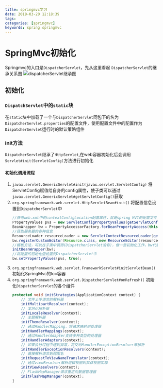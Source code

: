 ```yaml
---
title: springmvc学习
date: 2018-03-20 12:18:39
tags:
categories: [springmvc]
keywords: spring springmvc
---
```

# SpringMvc初始化

Springmvc的入口是`DispatcherServlet`，先从这里看起
`DispatcherServlet`的继承关系图
 ![dispatcherServlet继承图](http://cdn.xyz327.cn/images/post/spring/dispatcher-servlet.png)
<!--more-->

## 初始化

### `DispatchServlet`中的`static`块

在`static`块中加载了一个与`DispatcherServlet`同包下的名为`DispatcherServlet.properties`的配置文件，使用配置文件中的配置作为`DispatcherServlet`运行时的默认策略组件

### init方法

`DispatcherServlet`继承了`HttpServlet`,在web容器初始化后会调用`Servlet#init(ServletConfig)`方法进行初始化

#### 初始化调用流程

1. `javax.servlet.GenericServlet#init(javax.servlet.ServletConfig)`
    将ServletConfig赋值给自身的config属性，使子类可以通过`javax.servlet.GenericServlet#getServletConfig()`获取
2. `org.springframework.web.servlet.HttpServletBean#init()`
    将配置信息设置到`DispatcherServlet`中
    ```java
    //获得web.xml中的contextConfigLocation配置属性，就是spring MVC的配置文件
    PropertyValues pvs = new ServletConfigPropertyValues(getServletConfig(), this.requiredProperties);
    BeanWrapper bw = PropertyAccessorFactory.forBeanPropertyAccess(this);
    //获取服务器的各种信息
    ResourceLoader resourceLoader = new ServletContextResourceLoader(getServletContext());
    bw.registerCustomEditor(Resource.class, new ResourceEditor(resourceLoader, getEnvironment()));
    //模板方法，可以在子类中调用(DispatcherServlet没有)，做一些初始化工作，bw代表DispatcherServelt
    initBeanWrapper(bw);
    //将配置的初始化值设置到DispatcherServlet中
    bw.setPropertyValues(pvs, true);

    ```
3. `org.springframework.web.servlet.FrameworkServlet#initServletBean()`
    初始化SpringMvc的Ioc容器
4. `org.springframework.web.servlet.DispatcherServlet#onRefresh()`
    初始化`DispatcherServlet`的各个组件
    ```java
    protected void initStrategies(ApplicationContext context) {
        // 文件上传请求的解析器
        initMultipartResolver(context);
        // 本地化解析器
        initLocaleResolver(context);
        // 主题解析器
        initThemeResolver(context);
        // 通过HandlerMapping，将请求映射到处理器
        initHandlerMappings(context);
        // 通过HandlerAdapter支持多种类型的处理器
        initHandlerAdapters(context);
        // 如果执行过程中遇到异常，将交给HandlerExceptionResolver来解析
        initHandlerExceptionResolvers(context);
        // 直接解析请求到视图名
        initRequestToViewNameTranslator(context);
        // 通过viewResolver解析逻辑视图到具体视图实现
        initViewResolvers(context);
        // FlashMapManager请求重定向数据管理器
        initFlashMapManager(context);
    }
    ```